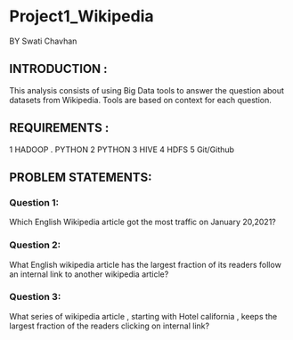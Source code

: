 # Project1_Wikipedia

BY Swati Chavhan


## INTRODUCTION :

This analysis consists of using Big Data tools to answer the question about datasets from Wikipedia.
Tools are based on context for each question.



## REQUIREMENTS :

1 HADOOP                                                                                                                                                                          . PYTHON
2 PYTHON
3 HIVE
4 HDFS
5 Git/Github


## PROBLEM STATEMENTS:
 
 ### Question 1:
  Which English Wikipedia article got the most traffic on January 20,2021?
  
  
 ### Question 2:
  What English wikipedia article has the largest fraction of its readers follow an internal link to another wikipedia article?
  
 
 ### Question 3:
  What series of wikipedia article , starting with Hotel california , keeps the largest fraction of the readers clicking on internal link?


